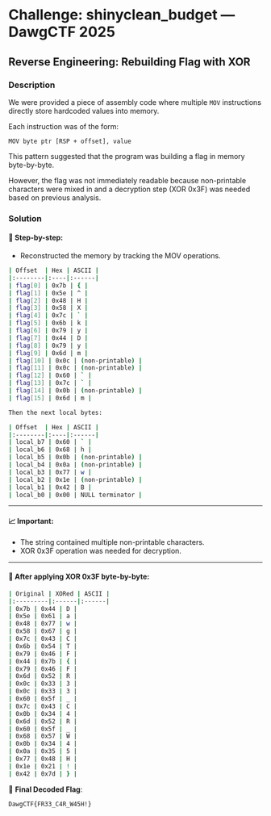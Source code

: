 
# Challenge: shinyclean_budget — DawgCTF 2025

## Reverse Engineering: Rebuilding Flag with XOR

### Description

We were provided a piece of assembly code where multiple `MOV` instructions directly store hardcoded values into memory.

Each instruction was of the form:

```
MOV byte ptr [RSP + offset], value
```

This pattern suggested that the program was building a flag in memory byte-by-byte.

However, the flag was not immediately readable because non-printable characters were mixed in and a decryption step (XOR 0x3F) was needed based on previous analysis.

### Solution

#### 🧠 Step-by-step:

- Reconstructed the memory by tracking the MOV operations.

```bash
| Offset  | Hex | ASCII |
|:--------|:----|:------|
| flag[0] | 0x7b | { |
| flag[1] | 0x5e | ^ |
| flag[2] | 0x48 | H |
| flag[3] | 0x58 | X |
| flag[4] | 0x7c | ` |
| flag[5] | 0x6b | k |
| flag[6] | 0x79 | y |
| flag[7] | 0x44 | D |
| flag[8] | 0x79 | y |
| flag[9] | 0x6d | m |
| flag[10] | 0x0c | (non-printable) |
| flag[11] | 0x0c | (non-printable) |
| flag[12] | 0x60 | ` |
| flag[13] | 0x7c | ` |
| flag[14] | 0x0b | (non-printable) |
| flag[15] | 0x6d | m |

Then the next local bytes:

| Offset  | Hex | ASCII |
|:--------|:----|:------|
| local_b7 | 0x60 | ` |
| local_b6 | 0x68 | h |
| local_b5 | 0x0b | (non-printable) |
| local_b4 | 0x0a | (non-printable) |
| local_b3 | 0x77 | w |
| local_b2 | 0x1e | (non-printable) |
| local_b1 | 0x42 | B |
| local_b0 | 0x00 | NULL terminator |
```
---

#### 📈 Important:

- The string contained multiple non-printable characters.
- XOR 0x3F operation was needed for decryption.

---

#### 🚀 After applying XOR 0x3F byte-by-byte:
```bash
| Original | XORed | ASCII |
|:---------|:------|:------|
| 0x7b | 0x44 | D |
| 0x5e | 0x61 | a |
| 0x48 | 0x77 | w |
| 0x58 | 0x67 | g |
| 0x7c | 0x43 | C |
| 0x6b | 0x54 | T |
| 0x79 | 0x46 | F |
| 0x44 | 0x7b | { |
| 0x79 | 0x46 | F |
| 0x6d | 0x52 | R |
| 0x0c | 0x33 | 3 |
| 0x0c | 0x33 | 3 |
| 0x60 | 0x5f | _ |
| 0x7c | 0x43 | C |
| 0x0b | 0x34 | 4 |
| 0x6d | 0x52 | R |
| 0x60 | 0x5f | _ |
| 0x68 | 0x57 | W |
| 0x0b | 0x34 | 4 |
| 0x0a | 0x35 | 5 |
| 0x77 | 0x48 | H |
| 0x1e | 0x21 | ! |
| 0x42 | 0x7d | } |
```

🎯 **Final Decoded Flag**:

```
DawgCTF{FR33_C4R_W45H!}
```